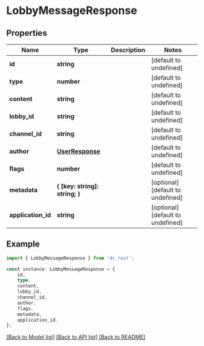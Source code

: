 # LobbyMessageResponse


## Properties

Name | Type | Description | Notes
------------ | ------------- | ------------- | -------------
**id** | **string** |  | [default to undefined]
**type** | **number** |  | [default to undefined]
**content** | **string** |  | [default to undefined]
**lobby_id** | **string** |  | [default to undefined]
**channel_id** | **string** |  | [default to undefined]
**author** | [**UserResponse**](UserResponse.md) |  | [default to undefined]
**flags** | **number** |  | [default to undefined]
**metadata** | **{ [key: string]: string; }** |  | [optional] [default to undefined]
**application_id** | **string** |  | [optional] [default to undefined]

## Example

```typescript
import { LobbyMessageResponse } from 'dc_rest';

const instance: LobbyMessageResponse = {
    id,
    type,
    content,
    lobby_id,
    channel_id,
    author,
    flags,
    metadata,
    application_id,
};
```

[[Back to Model list]](../README.md#documentation-for-models) [[Back to API list]](../README.md#documentation-for-api-endpoints) [[Back to README]](../README.md)
